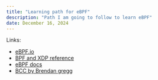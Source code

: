 ```yaml
---
title: "Learning path for eBPF"
description: "Path I am going to follow to learn eBPF"
date: December 16, 2024 
---
```


Links:

- [eBPF.io](https://ebpf.io/what-is-ebpf/)
- [BPF and XDP reference](https://docs.cilium.io/en/stable/reference-guides/bpf/index.html)
- [eBPF docs](https://docs.ebpf.io/linux/helper-function/#:~:text=Helper%20functions%20are%20functions%20defined,helper%20functions%20to%20prevent%20misuse.)
- [BCC by Brendan gregg](https://github.com/iovisor/bcc/blob/master/docs/tutorial.md)
